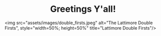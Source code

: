 <h1 style="text-align:center">Greetings Y'all!</h1>

<img src="assets/images/double_firsts.jpeg" alt="The Lattimore Double Firsts", style="width=50%; height=50%" title="Lattimore Double Firsts"/>

